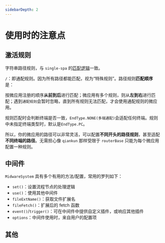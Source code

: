 ```yaml
---
sidebarDepth: 2
---
```


# 使用时的注意点

## 激活规则

字符串路径规则，与 `single-spa` 的[匹配逻辑](https://single-spa.js.org/docs/api#configuration-object)一致。

`/`：即通配规则。因为所有路径都能匹配，视为“特殊规则”。路径规则**匹配顺序**是：

按微应用注册的顺序**从前到后**进行匹配；微应用有多个规则，则从**左到右**进行匹配；遇到`通配规则`会暂时忽略，直到所有规则无法匹配，才会使用通配规则的微应用。

规则匹配时会判断终端是否一致，`EndType.NONE(多端通配)`会适配任何终端。规则中未指定终端类型时，默认是`EndType.PC`。

所以，你的微应用的路径可以非常灵活，可以配置**不同开头的路径规则**，甚至适配**不同终端的路径**。无需担心像 `qiankun` 那样受限于 `routerBase` 只能为每个微应用配置一种规则。

## 中间件

`MidwareSystem` 具有多个有用的方法/配置，常用的罗列如下：

- `set()`：设置流程节点的处理逻辑
- `use()`：使用其他中间件
- `fileExtName()`：获取文件扩展名
- `fileFetch()`：扩展后的 fetch 函数
- `event()`/`trigger()`：可在中间件中提供自定义插件，或响应其他插件
- `options`：中间件使用时，来自用户的配置项

## 其他
